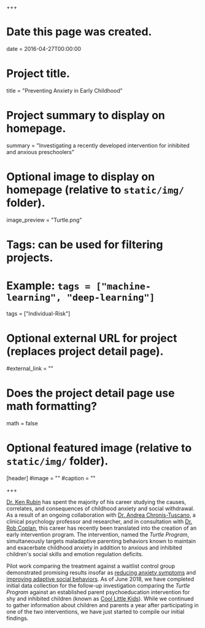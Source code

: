 +++
# Date this page was created.
date = 2016-04-27T00:00:00

# Project title.
title = "Preventing Anxiety in Early Childhood"

# Project summary to display on homepage.
summary = "Investigating a recently developed intervention for inhibited and anxious preschoolers"

# Optional image to display on homepage (relative to `static/img/` folder).
image_preview = "Turtle.png"

# Tags: can be used for filtering projects.
# Example: `tags = ["machine-learning", "deep-learning"]`
tags = ["Individual-Risk"]

# Optional external URL for project (replaces project detail page).
#external_link = ""

# Does the project detail page use math formatting?
math = false

# Optional featured image (relative to `static/img/` folder).
[header]
#image = ""
#caption = ""

+++

[Dr. Ken Rubin](https://education.umd.edu/directory/kenneth-rubin) has spent the majority of his career studying the causes, correlates, and consequences of childhood anxiety and social withdrawal. As a result of an ongoing collaboration with [Dr. Andrea Chronis-Tuscano](https://psyc.umd.edu/facultyprofile/Chronis-Tuscano/Andrea), a clinical psychology professor and researcher, and in consultation with [Dr. Rob Coplan](https://carleton.ca/psychology/people/robert-coplan/), this career has recently been translated into the creation of an early intervention program. The intervention, named the *Turtle Program*, simultaneously targets maladaptive parenting behaviors known to maintain and exacerbate childhood anxiety in addition to anxious and inhibited children's social skills and emotion regulation deficits. 

Pilot work comparing the treatment against a waitlist control group demonstrated promising results insofar as [reducing anxiety symptoms](http://doi.apa.org/getdoi.cfm?doi=10.1037/a0039043) and [improving adaptive social behaviors](https://mgb-research.netlify.com/publication/barstead_etal_2018_jcfs/). As of June 2018, we have completed initial data collection for the follow-up investigation comparing the *Turtle Program* against an established parent psychoeducation intervention for shy and inhibited children (known as [Cool Little Kids](https://coollittlekids.org.au/login)). While we continued to gather information about children and parents a year after participating in one of the two interventions, we have just started to compile our initial findings. 